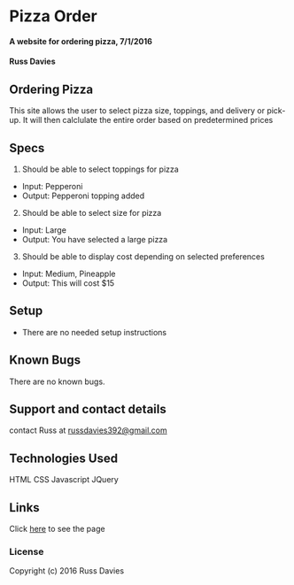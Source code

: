 # Pizza Order

#### A website for ordering pizza, 7/1/2016

#### Russ Davies

## Ordering Pizza

This site allows the user to select pizza size, toppings, and delivery or pick-up. It will then calclulate the entire order based on predetermined prices

## Specs
1. Should be able to select toppings for pizza
  * Input: Pepperoni
  * Output: Pepperoni topping added

2. Should be able to select size for pizza
  * Input: Large
  * Output: You have selected a large pizza

3. Should be able to display cost depending on selected preferences
  * Input: Medium, Pineapple
  * Output: This will cost $15

## Setup

* There are no needed setup instructions

## Known Bugs

There are no known bugs.

## Support and contact details

contact Russ at russdavies392@gmail.com

## Technologies Used

HTML
CSS
Javascript
JQuery

## Links
Click [here](https://daviesre.github.io/order-pizza/) to see the page

### License

Copyright (c) 2016 Russ Davies
